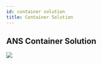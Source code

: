 ```yaml
---
id: container solution
title: Container Solution 
---
```


## ANS Container Solution

![](/img/arch/ans_container_solution.png)

